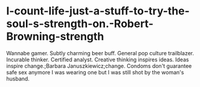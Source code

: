# I-count-life-just-a-stuff-to-try-the-soul-s-strength-on.-Robert-Browning-strength
Wannabe gamer. Subtly charming beer buff. General pop culture trailblazer. Incurable thinker. Certified analyst.
Creative thinking inspires ideas. Ideas inspire change.;Barbara Januszkiewicz;change.
Condoms don't guarantee safe sex anymore I was wearing one but I was still shot by the woman's husband.
